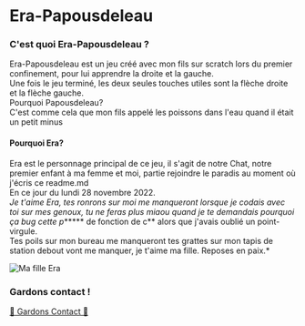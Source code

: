 # Era-Papousdeleau 
### C'est quoi Era-Papousdeleau  ?  
Era-Papousdeleau  est un jeu  créé  avec mon fils sur  scratch  lors du premier confinement, pour lui apprendre la droite et la gauche.  
Une fois le jeu terminé, les deux seules touches utiles sont la flèche droite et la flèche gauche.  
Pourquoi  Papousdeleau?  
C'est comme cela que mon fils appelé les poissons dans l'eau quand il était un petit minus  
#### Pourquoi  Era?  
Era  est le personnage principal de ce jeu, il s'agit de notre Chat, notre premier enfant à ma femme et moi, partie rejoindre le paradis au moment où j'écris ce  readme.md  
En ce jour du lundi 28 novembre 2022.  
*Je t'aime  Era, tes ronrons sur moi me manqueront lorsque je codais avec toi sur mes genoux, tu ne feras plus  miaou  quand je te demandais pourquoi ça bug cette  p******  de fonction de  c**  alors que j'avais  oublié  un point-virgule.  
Tes poils sur mon bureau me manqueront tes grattes sur mon tapis de station debout vont me manquer, je t'aime ma fille. Reposes en paix.*

![Ma fille Era](https://j-patlmx.github.io/Era-Papousdeleau/ERA.png)

### Gardons contact !
[🎫 Gardons Contact 🎫](https://j-patlmx.github.io/businessCard-main/ "🎫 Gardons Contact 🎫") 
